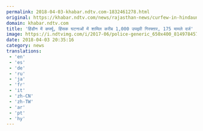 ```yaml
---
permalink: 2018-04-03-khabar.ndtv.com-1832461278.html
original: https://khabar.ndtv.com/news/rajasthan-news/curfew-in-hindaun-1000-rioters-arrested-violent-incidents-175-cases-filed-rajasthan-1832503
domain: khabar.ndtv.com
title: 'हिंडौन में कर्फ्यू, हिंसक घटनाओं में शामिल करीब 1,000 उपद्रवी गिरफ्तार, 175 मामले दर्ज'
image: https://i.ndtvimg.com/i/2017-06/police-generic_650x400_81497845700.jpg
date: 2018-04-03 20:35:16
category: news
translations: 
 - 'en'
 - 'es'
 - 'de'
 - 'ru'
 - 'ja'
 - 'fr'
 - 'it'
 - 'zh-CN'
 - 'zh-TW'
 - 'ar'
 - 'pt'
 - 'hy'
---
```


